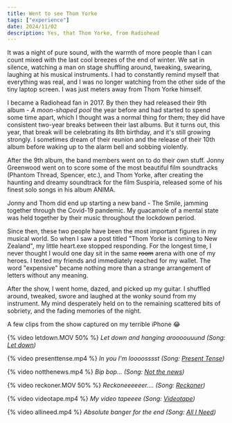 ```yaml
---
title: Went to see Thom Yorke
tags: ["experience"]
date: 2024/11/02
description: Yes, that Thom Yorke, from Radiohead
---
```


It was a night of pure sound, with the warmth of more people than I can count mixed with the last cool breezes of the end of winter. We sat in silence, watching a man on stage shuffling around, tweaking, swearing, laughing at his musical instruments. I had to constantly remind myself that everything was real, and I was no longer watching from the other side of the tiny laptop screen. I was just meters away from Thom Yorke himself.

I became a Radiohead fan in 2017. By then they had released their 9th album - *A moon-shaped pool* the year before and had started to spend some time apart, which I thought was a normal thing for them; they did have consistent two-year breaks between their last albums. But it turns out, this year, that break will be celebrating its 8th birthday, and it's still growing strongly. I sometimes dream of their reunion and the release of their 10th album before waking up to the alarm bell and sobbing violently.

After the 9th album, the band members went on to do their own stuff. Jonny Greenwood went on to score some of the most beautiful film soundtracks (Phantom Thread, Spencer, etc.), and Thom Yorke, after creating the haunting and dreamy soundtrack for the film Suspiria, released some of his finest solo songs in his album ANIMA.

Jonny and Thom did end up starting a new band - The Smile, jamming together through the Covid-19 pandemic. My guacamole of a mental state was held together by their music throughout the lockdown period.

Since then, these two people have been the most important figures in my musical world. So when I saw a post titled "Thom Yorke is coming to New Zealand", my little heart.exe stopped responding. For the longest time, I never thought I would one day sit in the same ~~room~~ arena with one of my heroes. I texted my friends and immediately reached for my wallet. The word "expensive" became nothing more than a strange arrangement of letters without any meaning.

After the show, I went home, dazed, and picked up my guitar. I shuffled around, tweaked, swore and laughed at the wonky sound from my instrument. My mind desperately held on to the remaining scattered bits of sobriety, and the fading memories of the night.

A few clips from the show captured on my terrible iPhone :joy:

{% video letdown.MOV 50% %}
*Let down and hanging aroooouuund (Song: [Let down][letdown])*

{% video presenttense.mp4 %}
*In you I'm loooosssst (Song: [Present Tense][presenttense])*

{% video notthenews.mp4 %}
*Bip bop... (Song: [Not the news][notthenews])*

{% video reckoner.MOV 50% %}
*Reckoneeeeeer.... (Song: [Reckoner][reckoner])*

{% video videotape.mp4 %}
*My video tapeeee (Song: [Videotape][videotape])*

{% video allineed.mp4 %}
*Absolute banger for the end (Song: [All I Need][allineed])*

[letdown]: https://open.spotify.com/track/2fuYa3Lx06QQJAm0MjztKr?si=12e12e9572ab432e
[presenttense]: https://open.spotify.com/track/7KHQtpLpoIV3Wfu22YQT8y?si=8bd989e4dcbd48c1
[notthenews]: https://open.spotify.com/track/4HjhmmTtp50Juw8YIFaTlt?si=c8b5e7a2f28b47a1
[reckoner]: https://open.spotify.com/track/02ppMPbg1OtEdHgoPqoqju?si=6e8e8cf961764cd5
[videotape]: https://open.spotify.com/track/4T1iiabe7G0UjWQJCY6NE2?si=a76896b57b8845b3
[allineed]: https://open.spotify.com/track/5Qv2Nby1xTr9pQyjkrc94J?si=a7e2ae41ceed4034
